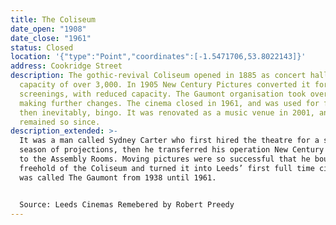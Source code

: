 ```yaml
---
title: The Coliseum
date_open: "1908"
date_close: "1961"
status: Closed
location: '{"type":"Point","coordinates":[-1.5471706,53.8022143]}'
address: Cookridge Street
description: The gothic-revival Coliseum opened in 1885 as concert hall with a
  capacity of over 3,000. In 1905 New Century Pictures converted it for film
  screenings, with reduced capacity. The Gaumont organisation took over in 1928,
  making further changes. The cinema closed in 1961, and was used for film, TV,
  then inevitably, bingo. It was renovated as a music venue in 2001, and has
  remained so since.
description_extended: >-
  It was a man called Sydney Carter who first hired the theatre for a short
  season of projections, then he transferred his operation New Century Picture
  to the Assembly Rooms. Moving pictures were so successful that he bought the
  freehold of the Coliseum and turned it into Leeds’ first full time cinema. It
  was called The Gaumont from 1938 until 1961.


  Source: Leeds Cinemas Remebered by Robert Preedy
---
```

